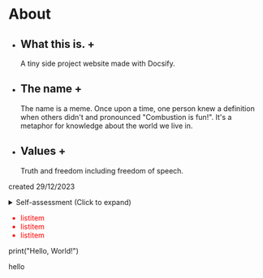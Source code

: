 # About

+ ## What this is. +

  A tiny side project website made with Docsify.

+ ## The name +

  The name is a meme. Once upon a time, one person knew a definition when others didn't and pronounced "Combustion is fun!". It's a metaphor for knowledge about the world we live in.

+ ## Values +

  Truth and freedom including freedom of speech.

created 29/12/2023


<details>
<summary>Self-assessment (Click to expand)</summary>

- Abc
- Abc

</details>

<div style='color: red'>

- listitem
- listitem
- listitem

</div>

<py-script> print("Hello, World!") </py-script>
<p>hello</p>

